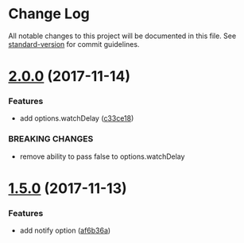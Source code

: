 # Change Log

All notable changes to this project will be documented in this file. See [standard-version](https://github.com/conventional-changelog/standard-version) for commit guidelines.

<a name="2.0.0"></a>
# [2.0.0](https://github.com/moxystudio/webpack-isomorphic-dev-middleware/compare/v1.5.0...v2.0.0) (2017-11-14)


### Features

* add options.watchDelay ([c33ce18](https://github.com/moxystudio/webpack-isomorphic-dev-middleware/commit/c33ce18))


### BREAKING CHANGES

* remove ability to pass false to options.watchDelay



<a name="1.5.0"></a>
# [1.5.0](https://github.com/moxystudio/webpack-isomorphic-dev-middleware/compare/v1.4.1...v1.5.0) (2017-11-13)


### Features

* add notify option ([af6b36a](https://github.com/moxystudio/webpack-isomorphic-dev-middleware/commit/af6b36a))
